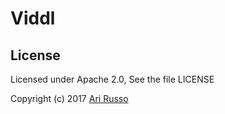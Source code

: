 # Viddl

## License

Licensed under Apache 2.0, See the file LICENSE

Copyright (c) 2017 [Ari Russo](http://arirusso.com)
